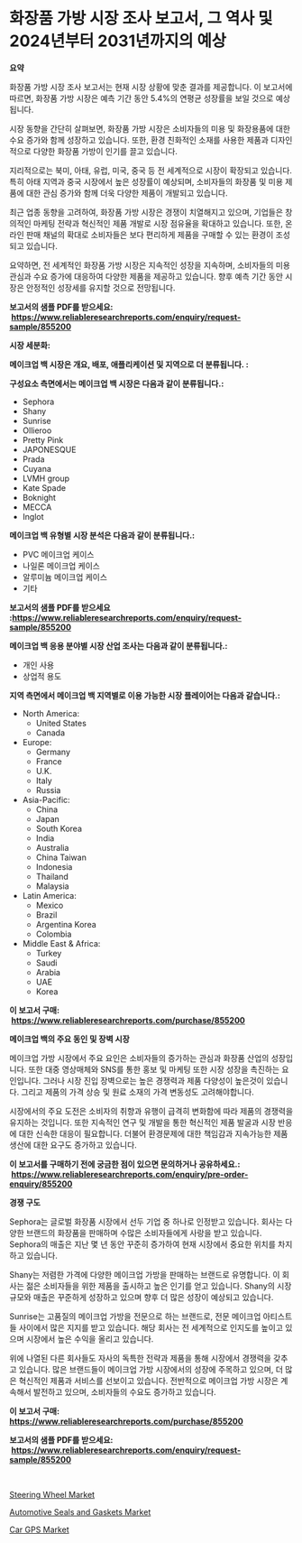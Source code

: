 <p><h1>화장품 가방 시장 조사 보고서, 그 역사 및 2024년부터 2031년까지의 예상</h1></p><p><strong>요약</strong></p>
<p><p>화장품 가방 시장 조사 보고서는 현재 시장 상황에 맞춘 결과를 제공합니다. 이 보고서에 따르면, 화장품 가방 시장은 예측 기간 동안 5.4%의 연평균 성장률을 보일 것으로 예상됩니다.</p><p>시장 동향을 간단히 살펴보면, 화장품 가방 시장은 소비자들의 미용 및 화장용품에 대한 수요 증가와 함께 성장하고 있습니다. 또한, 환경 친화적인 소재를 사용한 제품과 디자인적으로 다양한 화장품 가방이 인기를 끌고 있습니다.</p><p>지리적으로는 북미, 아태, 유럽, 미국, 중국 등 전 세계적으로 시장이 확장되고 있습니다. 특히 아태 지역과 중국 시장에서 높은 성장률이 예상되며, 소비자들의 화장품 및 미용 제품에 대한 관심 증가와 함께 더욱 다양한 제품이 개발되고 있습니다.</p><p>최근 업종 동향을 고려하여, 화장품 가방 시장은 경쟁이 치열해지고 있으며, 기업들은 창의적인 마케팅 전략과 혁신적인 제품 개발로 시장 점유율을 확대하고 있습니다. 또한, 온라인 판매 채널의 확대로 소비자들은 보다 편리하게 제품을 구매할 수 있는 환경이 조성되고 있습니다.</p><p>요약하면, 전 세계적인 화장품 가방 시장은 지속적인 성장을 지속하며, 소비자들의 미용 관심과 수요 증가에 대응하여 다양한 제품을 제공하고 있습니다. 향후 예측 기간 동안 시장은 안정적인 성장세를 유지할 것으로 전망됩니다.</p></p>
<p><strong>보고서의 샘플 PDF를 받으세요: &nbsp;<a href="https://www.reliableresearchreports.com/enquiry/request-sample/855200">https://www.reliableresearchreports.com/enquiry/request-sample/855200</a></strong></p>
<p><strong>시장 세분화:</strong></p>
<p><strong> 메이크업 백 시장은 개요, 배포, 애플리케이션 및 지역으로 더 분류됩니다. :</strong></p>
<p><strong>구성요소 측면에서는 메이크업 백 시장은 다음과 같이 분류됩니다.:</strong></p>
<p><ul><li>Sephora</li><li>Shany</li><li>Sunrise</li><li>Ollieroo</li><li>Pretty Pink</li><li>JAPONESQUE</li><li>Prada</li><li>Cuyana</li><li>LVMH group</li><li>Kate Spade</li><li>Boknight</li><li>MECCA</li><li>Inglot</li></ul></p>
<p><strong> 메이크업 백 유형별 시장 분석은 다음과 같이 분류됩니다.:</strong></p>
<p><ul><li>PVC 메이크업 케이스</li><li>나일론 메이크업 케이스</li><li>알루미늄 메이크업 케이스</li><li>기타</li></ul></p>
<p><strong>보고서의 샘플 PDF를 받으세요 :<a href="https://www.reliableresearchreports.com/enquiry/request-sample/855200">https://www.reliableresearchreports.com/enquiry/request-sample/855200</a></strong></p>
<p><strong> 메이크업 백 응용 분야별 시장 산업 조사는 다음과 같이 분류됩니다.:</strong></p>
<p><ul><li>개인 사용</li><li>상업적 용도</li></ul></p>
<p><strong>지역 측면에서 메이크업 백 지역별로 이용 가능한 시장 플레이어는 다음과 같습니다.:</strong></p>
<p><ul>
    <li>
        North America:
        <ul>
            <li>United States</li>
            <li>Canada</li>
        </ul>
    </li>
    <li>
        Europe:
        <ul>
            <li>Germany</li>
            <li>France</li>
            <li>U.K.</li>
            <li>Italy</li>
            <li>Russia</li>
        </ul>
    </li>
    <li>
        Asia-Pacific:
        <ul>
            <li>China</li>
            <li>Japan</li>
            <li>South Korea</li>
            <li>India</li>
            <li>Australia</li>
            <li>China Taiwan</li>
            <li>Indonesia</li>
            <li>Thailand</li>
            <li>Malaysia</li>
        </ul>
    </li>
    <li>
        Latin America:
        <ul>
            <li>Mexico</li>
            <li>Brazil</li>
            <li>Argentina Korea</li>
            <li>Colombia</li>
        </ul>
    </li>
    <li>
        Middle East & Africa:
        <ul>
            <li>Turkey</li>
            <li>Saudi</li>
            <li>Arabia</li>
            <li>UAE</li>
            <li>Korea</li>
        </ul>
    </li>
    </ul></p>
<p><strong>이 보고서 구매: &nbsp;<a href="https://www.reliableresearchreports.com/purchase/855200">https://www.reliableresearchreports.com/purchase/855200</a></strong></p>
<p><strong>메이크업 백의 주요 동인 및 장벽 시장</strong></p>
<p><p>메이크업 가방 시장에서 주요 요인은 소비자들의 증가하는 관심과 화장품 산업의 성장입니다. 또한 대중 영상매체와 SNS를 통한 홍보 및 마케팅 또한 시장 성장을 촉진하는 요인입니다. 그러나 시장 진입 장벽으로는 높은 경쟁력과 제품 다양성이 높은것이 있습니다. 그리고 제품의 가격 상승 및 원료 소재의 가격 변동성도 고려해야합니다.</p><p>시장에서의 주요 도전은 소비자의 취향과 유행이 급격히 변화함에 따라 제품의 경쟁력을 유지하는 것입니다. 또한 지속적인 연구 및 개발을 통한 혁신적인 제품 발굴과 시장 반응에 대한 신속한 대응이 필요합니다. 더불어 환경문제에 대한 책임감과 지속가능한 제품 생산에 대한 요구도 증가하고 있습니다.</p></p>
<p><strong>이 보고서를 구매하기 전에 궁금한 점이 있으면 문의하거나 공유하세요.: &nbsp;<a href="https://www.reliableresearchreports.com/enquiry/pre-order-enquiry/855200">https://www.reliableresearchreports.com/enquiry/pre-order-enquiry/855200</a></strong></p>
<p><strong>경쟁 구도</strong></p>
<p><p>Sephora는 글로벌 화장품 시장에서 선두 기업 중 하나로 인정받고 있습니다. 회사는 다양한 브랜드의 화장품을 판매하며 수많은 소비자들에게 사랑을 받고 있습니다. Sephora의 매출은 지난 몇 년 동안 꾸준히 증가하여 현재 시장에서 중요한 위치를 차지하고 있습니다.</p><p>Shany는 저렴한 가격에 다양한 메이크업 가방을 판매하는 브랜드로 유명합니다. 이 회사는 젊은 소비자들을 위한 제품을 출시하고 높은 인기를 얻고 있습니다. Shany의 시장 규모와 매출은 꾸준하게 성장하고 있으며 향후 더 많은 성장이 예상되고 있습니다.</p><p>Sunrise는 고품질의 메이크업 가방을 전문으로 하는 브랜드로, 전문 메이크업 아티스트들 사이에서 많은 지지를 받고 있습니다. 해당 회사는 전 세계적으로 인지도를 높이고 있으며 시장에서 높은 수익을 올리고 있습니다.</p><p>위에 나열된 다른 회사들도 자사의 독특한 전략과 제품을 통해 시장에서 경쟁력을 갖추고 있습니다. 많은 브랜드들이 메이크업 가방 시장에서의 성장에 주목하고 있으며, 더 많은 혁신적인 제품과 서비스를 선보이고 있습니다. 전반적으로 메이크업 가방 시장은 계속해서 발전하고 있으며, 소비자들의 수요도 증가하고 있습니다.</p></p>
<p><strong>이 보고서 구매: &nbsp; <a href="https://www.reliableresearchreports.com/purchase/855200">https://www.reliableresearchreports.com/purchase/855200</a></strong></p>
<p><strong>보고서의 샘플 PDF를 받으세요: &nbsp;<a href="https://www.reliableresearchreports.com/enquiry/request-sample/855200">https://www.reliableresearchreports.com/enquiry/request-sample/855200</a></strong><strong></strong></p>
<p>&nbsp;</p>
<p><p><a href="https://github.com/mauripalmi/Market-Research-Report-List-2/blob/main/steering-wheel-market.md">Steering Wheel Market</a></p><p><a href="https://github.com/nicoletavirag/Market-Research-Report-List-2/blob/main/automotive-seals-and-gaskets-market.md">Automotive Seals and Gaskets Market</a></p><p><a href="https://github.com/redneck06/Market-Research-Report-List-2/blob/main/car-gps-market.md">Car GPS Market</a></p></p>